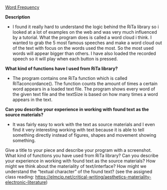 [Word Frequency](https://djhest.github.io/Mini_ex/Mini_ex5/index.html)
 
 **Description**
 - I found it really hard to understand the logic behind the RiTa library so i looked at a lot of examples on the web and was very much influenced by a tutorial. What the program does is called a word cloud i think. I wanted to grab the 5 most famous speeches and make a word cloud out of the text with focus on the words used the most. So the most used words will appear bigger than others. I have also loaded the recorded speech so it will play when each button is pressed. 
 
**What kind of functions have I used from RiTa library?**
 -  The program contains one RiTa function which is called RiTaconcordance(). The function counts the amount of times a certain word appears in a loaded text file. The program shows every word of the given text file and the textSize is based on how many times a word appears in the text. 
 
**Can you describe your experience in working with found text as the source materials?**
- It was fairly easy to work with the text as source materials and I even find it very interesting working with text because it is able to tell something directly instead of figures, shapes and movement showing something. 
 
Give a title to your piece and describe your program with a screenshot.
What kind of functions you have used from RiTa library?
Can you describe your experience in working with found text as the source materials?
How might we think about the materiality of text/interface? How might we understand the “textual character” of the found text? (see the assigned class reading: https://elmcip.net/critical-writing/aesthetics-materiality-electronic-literature)

